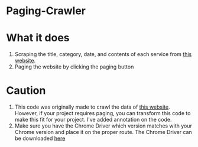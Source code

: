 # Paging-Crawler

# What it does

1. Scraping the title, category, date, and contents of each service from [this website](https://www.data.go.kr/useCase/exam/index.do).
2. Paging the website by clicking the paging button

# Caution

1. This code was originally made to crawl the data of [this website](https://www.data.go.kr/useCase/exam/index.do).
However, if your project requires paging, you can transform this code to make this fit for your project.
I've added annotation on the code.
2. Make sure you have the Chrome Driver which version matches with your Chrome version and place it on the proper route. The Chrome Driver can be downloaded [here](https://chromedriver.chromium.org/downloads)
